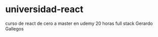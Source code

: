 # universidad-react
curso de react  de cero a master en udemy 20 horas
full stack Gerardo Gallegos


